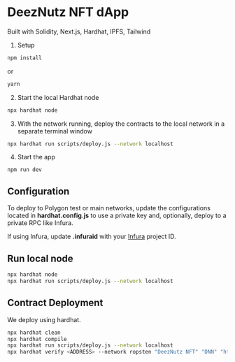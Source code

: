 # DeezNutz NFT dApp

Built with Solidity, Next.js, Hardhat, IPFS, Tailwind

1. Setup

```sh
npm install
```

or

```sh
yarn
```

2. Start the local Hardhat node

```sh
npx hardhat node
```

3. With the network running, deploy the contracts to the local network in a separate terminal window

```sh
npx hardhat run scripts/deploy.js --network localhost
```

4. Start the app

```
npm run dev
```

## Configuration

To deploy to Polygon test or main networks, update the configurations located in **hardhat.config.js** to use a private key and, optionally, deploy to a private RPC like Infura.

If using Infura, update **.infuraid** with your [Infura](https://infura.io/) project ID.

## Run local node

```sh
npx hardhat node
npx hardhat run scripts/deploy.js --network localhost
```

## Contract Deployment

We deploy using hardhat.

```sh
npx hardhat clean
npx hardhat compile
npx hardhat run scripts/deploy.js --network localhost
npx hardhat verify <ADDRESS> --network ropsten "DeezNutz NFT" "DNN" "https://deez-nutz.vercel.app/api/"
```
